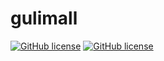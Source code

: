 # gulimall
[![GitHub license](https://img.shields.io/badge/github-jiang--zyj-yellow)](https://github.com/jiang-zyj)
[![GitHub license](https://img.shields.io/badge/CSDN-%E7%BB%88%E5%8D%97%E5%B1%B1-blue)](https://blog.csdn.net/qq_45063782?spm=1000.2115.3001.5343)
<!--
[![GitHub issues](https://img.shields.io/github/issues/jiang-zyj/gulimall.git)](https://github.com/jiang-zyj/gulimall.git/issues)
[![GitHub license](https://img.shields.io/github/license/jiang-zyj/gulimall.git)](https://github.com/jiang-zyj/gulimall.git)
[![GitHub forks](https://img.shields.io/github/forks/jiang-zyj/gulimall.git)](https://github.com/jiang-zyj/gulimall.git/network)
[![GitHub stars](https://img.shields.io/github/stars/jiang-zyj/gulimall.git)](https://github.com/jiang-zyj/gulimall.git/stargazers)
-->



